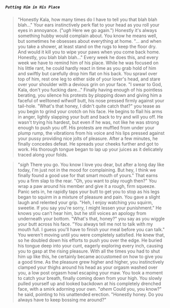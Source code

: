 ##### `Putting Him in His Place`
>"Honestly Kala, how many times do I have to tell you that blah blah blah..."
>Your ears instinctively perk flat to your head as you roll your eyes in annoyance. ("*ugh* Here we go again.") Honestly it's always something hubby would complain about. You know he means well, but sometimes he obsesses about everything at home.
>"... and when you take a shower, at least stand on the rugs to keep the floor dry. And would it kill you to wipe your paws when you come back home. Honestly, you blah blah blah..."
>Every week he does this, and every week we have to remind him of his place.
>While he was focused on his little rant, he could hardly react in time as you grab hold of him and swiftly but carefully drop him flat on his back.
>You sprawl over top of him, rest one leg to either side of your lover's head, and stare over your shoulder with a devious grin on your face.
>"I swear to God, Kala, don't you fucking dare..."
>Finally having enough of his pointless berating, you silence his protests by plopping down and giving him a faceful of welltoned wifwolf butt, his nose pressed firmly against your tail-hole.
>"What's that honey, I didn't quite catch that?" you tease as you begin to grind your crotch on his face.
>He begins to flail his arms in anger, lightly slapping your butt and back to try and will you off. He wasn't trying his hardest, but even if he was, not like he was strong enough to push you off. His protests are muffled from under your plump rump, the vibrations from his voice and his lips pressed against your pussy providing nice jolts of pleasure.
>After a few minutes, he finally concedes defeat. He spreads your cheeks further and got to work. His thorough tongue began to lap up your juices as it delicately traced along your folds.

>"*sigh* There you go. You know I love you dear, but after a long day like today, I'm just not in the mood for complaining. But hey, I think we finally found a good use for that smart mouth of yours."
>That earns you a firm slap to the rear.
>"Oh, you want to play rough then?" You wrap a paw around his member and give it a rough, firm squeeze. Panic sets in, he rapidly taps your butt to get you to stop as his legs began to squirm in a mixture of pleasure and pain.
>You gave a slight laugh and relented your grip. "Heh, I enjoy watching you squirm, sweetie. If you say you're sorry, I might lessen your punishment."
>He knows you can't hear him, but he still voices an apology from underneath your bottom.
>"What's that, honey?" you say as you wiggle your butt across his face. "You always tell me not to talk with my mouth full. I guess you'll have to finish your meal before you can talk."
>You weren't moving until you were completely satisfied. He knew that, so he doubled down his efforts to push you over the edge. He buried his tongue deep into your cunt, eagerly exploring every inch, causing you to gasp at the rising pleasure. With all the times you had to shut him up like this, he certainly became accustomed on how to give you a good time.
>As the pleasure grew higher and higher, you instinctively clamped your thighs around his head as your orgasm washed over you, a low post orgasm howl escaping your maw.
>You took a moment to catch your breath, finally coming down from your high. You slowly pulled yourself up and looked backdown at his completely drenched face, with a smirk adorning your own.
>"*ahem* Could you, you know?" he said, pointing to his unattended erection.
>"Honestly honey. Do you always have to keep bossing me around?"